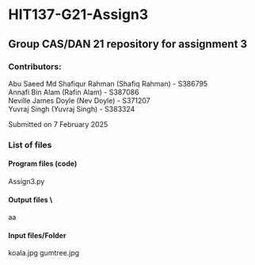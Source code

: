 # HIT137-G21-Assign3

## Group CAS/DAN 21 repository for assignment 3

### Contributors:
Abu Saeed Md Shafiqur Rahman (Shafiq Rahman) - S386795 \
Annafi Bin Alam (Rafin Alam) - S387086 \
Neville James Doyle (Nev Doyle) - S371207 \
Yuvraj Singh (Yuvraj Singh) - S383324

Submitted on 7 February 2025

### List of files
#### Program files (code)
Assign3.py

#### Output files \
aa

#### Input files/Folder
koala.jpg
gumtree.jpg
